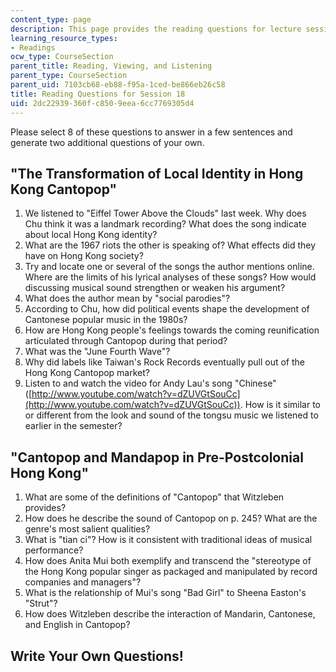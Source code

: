```yaml
---
content_type: page
description: This page provides the reading questions for lecture session 18.
learning_resource_types:
- Readings
ocw_type: CourseSection
parent_title: Reading, Viewing, and Listening
parent_type: CourseSection
parent_uid: 7103cb68-eb88-f95a-1ced-be866eb26c58
title: Reading Questions for Session 18
uid: 2dc22939-360f-c850-9eea-6cc7769305d4
---
```


Please select 8 of these questions to answer in a few sentences and generate two additional questions of your own.

"The Transformation of Local Identity in Hong Kong Cantopop"
------------------------------------------------------------

1.  We listened to "Eiffel Tower Above the Clouds" last week. Why does Chu think it was a landmark recording? What does the song indicate about local Hong Kong identity?
2.  What are the 1967 riots the other is speaking of? What effects did they have on Hong Kong society?
3.  Try and locate one or several of the songs the author mentions online. Where are the limits of his lyrical analyses of these songs? How would discussing musical sound strengthen or weaken his argument?
4.  What does the author mean by "social parodies"?
5.  According to Chu, how did political events shape the development of Cantonese popular music in the 1980s?
6.  How are Hong Kong people's feelings towards the coming reunification articulated through Cantopop during that period?
7.  What was the "June Fourth Wave"?
8.  Why did labels like Taiwan's Rock Records eventually pull out of the Hong Kong Cantopop market?
9.  Listen to and watch the video for Andy Lau's song "Chinese" ([http://www.youtube.com/watch?v=dZUVGtSouCc](http://www.youtube.com/watch?v=dZUVGtSouCc)). How is it similar to or different from the look and sound of the tongsu music we listened to earlier in the semester?

"Cantopop and Mandapop in Pre-Postcolonial Hong Kong"
-----------------------------------------------------

1.  What are some of the definitions of "Cantopop" that Witzleben provides?
2.  How does he describe the sound of Cantopop on p. 245? What are the genre's most salient qualities?
3.  What is "tian ci"? How is it consistent with traditional ideas of musical performance?
4.  How does Anita Mui both exemplify and transcend the "stereotype of the Hong Kong popular singer as packaged and manipulated by record companies and managers"?
5.  What is the relationship of Mui's song "Bad Girl" to Sheena Easton's "Strut"?
6.  How does Witzleben describe the interaction of Mandarin, Cantonese, and English in Cantopop?

Write Your Own Questions!
-------------------------